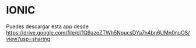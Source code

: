 # IONIC
Puedes descargar esta app desde https://drive.google.com/file/d/1Q9azeZTWh5NpucsDYa7n4bn6UMn0nuOS/view?usp=sharing
